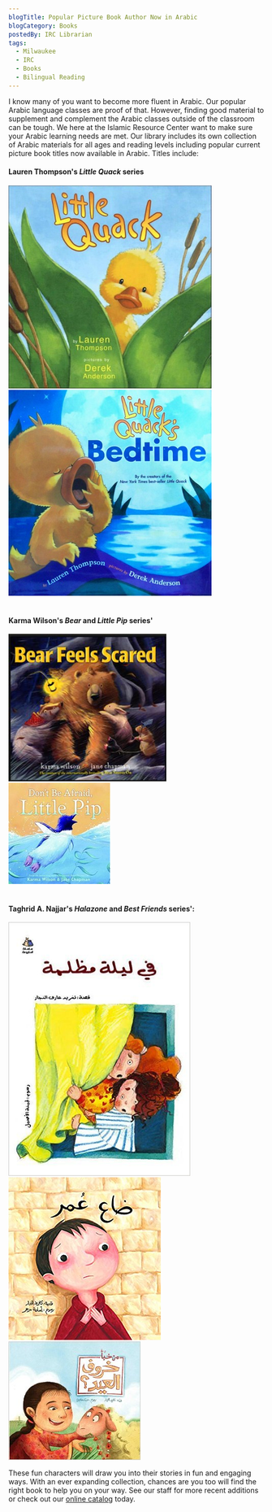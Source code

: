 ```yaml
---
blogTitle: Popular Picture Book Author Now in Arabic
blogCategory: Books
postedBy: IRC Librarian
tags:
  - Milwaukee
  - IRC
  - Books
  - Bilingual Reading
---
```

I know many of you want to become more fluent in Arabic. Our popular Arabic language classes are proof of that. However, finding good material to supplement and complement the Arabic classes outside of the classroom can be tough. We here at the Islamic Resource Center want to make sure your Arabic learning needs are met. Our library includes its own collection of Arabic materials for all ages and reading levels including popular current picture book titles now available in Arabic. Titles include:
<!--more-->

<h4 class="text-center">Lauren Thompson's <em>Little Quack</em> series</h4>
<div class="row">
    <div class="col-sm-6 col-md-offset-1 col-md-5">
        <img class="img-responsive" src="/assets/images/blog/little-quack-book.jpg"/>
    </div>
    <div class="col-sm-6 col-md-5">
        <img class="img-responsive" src="/assets/images/blog/quack-bedtime-book.jpg"/>
    </div>        
</div>
<br/>
<h4 class="text-center">Karma Wilson's <em>Bear</em> and <em>Little Pip</em> series'</h4>
<div class="row">
    <div class="col-sm-6 col-md-offset-1 col-md-5">
        <img class="img-responsive" src="/assets/images/blog/Bear-Feels-Scared-book.jpg"/>
    </div>
    <div class="col-sm-6 col-md-5">
        <img class="img-responsive" src="/assets/images/blog/little-pip-book.jpg"/>
    </div>        
</div>
<br/>
<h4 class="text-center">Taghrid A. Najjar's <em>Halazone</em> and <em>Best Friends</em> series':</h4>
<div class="row">
    <div class="col-sm-4">
        <img class="img-responsive" src="/assets/images/blog/halazone-1-book.jpg"/>
    </div>
    <div class="col-sm-4">
        <img class="img-responsive" src="/assets/images/blog/halazone-2-book.jpg"/>
    </div>   
    <div class="col-sm-4">
        <img class="img-responsive" src="/assets/images/blog/halazone-3-book.jpg"/>
    </div> 
</div>

These fun characters will draw you into their stories in fun and engaging ways. With an ever expanding collection, chances are you too will find the right book to help you on your way. See our staff for more recent additions or check out our [online catalog](http://opac.libraryworld.com/opac/signin?libraryname=ISLAMIC%20RESOURCE%20CENTER) today.

